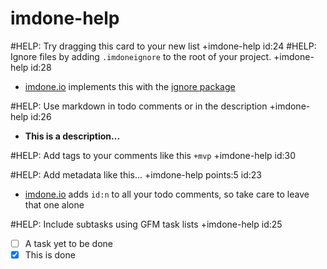 imdone-help
====
#HELP: Try dragging this card to your new list +imdone-help id:24
#HELP: Ignore files by adding `.imdoneignore` to the root of your project. +imdone-help id:28
- [imdone.io](https://imdone.io) implements this with the [ignore package](https://www.npmjs.com/package/ignore)

#HELP: Use markdown in todo comments or in the description +imdone-help id:26
- **This is a description...**

#HELP: Add tags to your comments like this `+mvp` +imdone-help id:30

#HELP: Add metadata like this... +imdone-help points:5 id:23
- [imdone.io](https://imdone.io) adds `id:n` to all your todo comments, so take care to leave that one alone

#HELP: Include subtasks using GFM task lists +imdone-help id:25
- [ ] A task yet to be done
- [x] This is done
